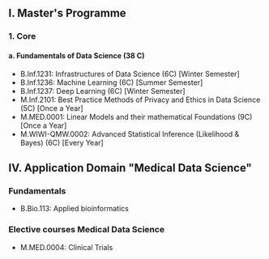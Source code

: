 ## I. Master's Programme
### 1. Core
#### a. Fundamentals of Data Science (38 C)
- B.Inf.1231: Infrastructures of Data Science (6C) \[Winter Semester]
- B.Inf.1236: Machine Learning (6C) \[Summer Semester]
- B.Inf.1237: Deep Learning (6C) \[Winter Semester]
- M.Inf.2101: Best Practice Methods of Privacy and Ethics in Data Science (5C) \[Once a Year]
- M.MED.0001: Linear Models and their mathematical Foundations (9C) \[Once a Year]
- M.WIWI-QMW.0002: Advanced Statistical Inference (Likelihood & Bayes) (6C) \[Every Year]
## IV. Application Domain "Medical Data Science"
### Fundamentals
- B.Bio.113: Applied bioinformatics

### Elective courses Medical Data Science
- M.MED.0004: Clinical Trials

